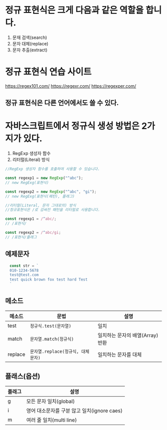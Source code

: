 # 정규 표현식은 크게 다음과 같은 역할을 합니다.

1. 문재 검색(search)
2. 문자 대체(replace)
3. 문자 추출(extract)    

# 정규 표현식 연습 사이트
https://regex101.com/
https://regexr.com/
https://regexper.com/


## 정규 표현식은 다른 언어에서도 쓸 수 있다.    


# 자바스크립트에서 정규식 생성 방법은 2가지가 있다.
1. RegExp 생성자 함수
2. 리터럴(Literal) 방식

```js
//RegExp 생성자 함수를 호출하여 사용할 수 있습니다.

const regexp1 = new RegExp("^abc");
// new RegExg(표현식)

const regexp2 = new RegExp("^abc", "gi");
// new RegExg(표현식(패턴), 플래그)

//리터럴(Literal, 문자 그대로의) 방식
//정규표현식은 /로 감싸진 패턴을 리터럴로 사용합니다.

const regexp1 = /^abc/;
// /표현식/

const regexp2 = /^abc/gi;
// /표현식/플래그
```

## 예제문자
```js
  const str = `
  010-1234-5678 
  test@test.com
  test quick brown fox test hard Test
  `
```

## 메소드

메소드 | 문법 | 설명
--|--|--
test | `정규식.test(문자열)` | 일치
match | `문자열.match(정규식)` | 일치하는 문자의 배열(Array) 반환
replace | `문자열.replace(정규식, 대체문자)` |  일치하는 문자를 대체      

          
## 플래스(옵션)     


플래그 | 설명
--|--
g | 모든 문자 일치(global)
i | 영어 대소문자를 구분 않고 일치(ignore caes)
m | 여러 줄 일치(multi line)

